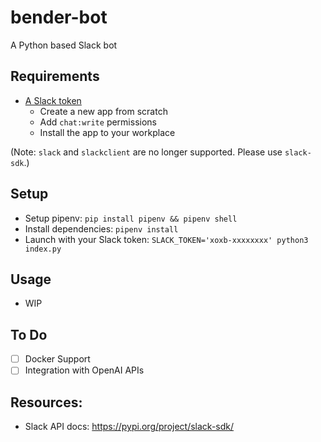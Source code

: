 # bender-bot

A Python based Slack bot

## Requirements
- [A Slack token](https://api.slack.com/apps)
	- Create a new app from scratch
	- Add `chat:write` permissions
	- Install the app to your workplace

(Note: `slack` and `slackclient` are no longer supported. Please use `slack-sdk`.)

## Setup
- Setup pipenv: `pip install pipenv && pipenv shell`
- Install dependencies: `pipenv install`
- Launch with your Slack token: `SLACK_TOKEN='xoxb-xxxxxxxx' python3 index.py` 

## Usage
- WIP

## To Do
- [ ] Docker Support
- [ ] Integration with OpenAI APIs

## Resources:
- Slack API docs: https://pypi.org/project/slack-sdk/